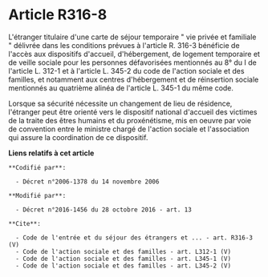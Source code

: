 # Article R316-8

L'étranger titulaire d'une carte de séjour temporaire " vie privée et familiale " délivrée dans les conditions prévues à
l'article R. 316-3 bénéficie de l'accès aux dispositifs d'accueil, d'hébergement, de logement temporaire et de veille sociale
pour les personnes défavorisées mentionnés au 8° du I de l'article L. 312-1 et à l'article L. 345-2 du code de l'action
sociale et des familles, et notamment aux centres d'hébergement et de réinsertion sociale mentionnés au quatrième alinéa de
l'article L. 345-1 du même code. 

Lorsque sa sécurité nécessite un changement de lieu de résidence, l'étranger peut être orienté vers le dispositif national
d'accueil des victimes de la traite des êtres humains et du proxénétisme, mis en oeuvre par voie de convention entre le
ministre chargé de l'action sociale et l'association qui assure la coordination de ce dispositif.

**Liens relatifs à cet article**

	**Codifié par**:

	  - Décret n°2006-1378 du 14 novembre 2006

	**Modifié par**:

	  - Décret n°2016-1456 du 28 octobre 2016 - art. 13

	**Cite**:

	  - Code de l'entrée et du séjour des étrangers et ... - art. R316-3 (V)
	  - Code de l'action sociale et des familles - art. L312-1 (V)
	  - Code de l'action sociale et des familles - art. L345-1 (V)
	  - Code de l'action sociale et des familles - art. L345-2 (V)

